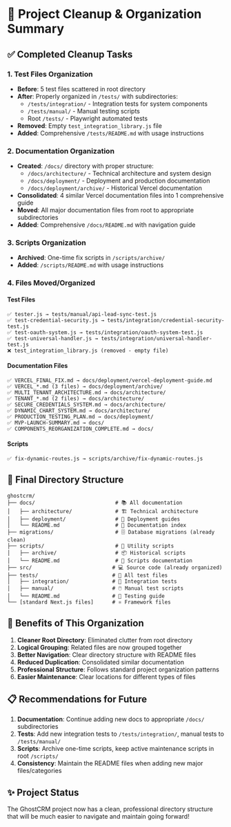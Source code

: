 # 🧹 Project Cleanup & Organization Summary

## ✅ Completed Cleanup Tasks

### 1. **Test Files Organization**
- **Before**: 5 test files scattered in root directory
- **After**: Properly organized in `/tests/` with subdirectories:
  - `/tests/integration/` - Integration tests for system components
  - `/tests/manual/` - Manual testing scripts  
  - Root `/tests/` - Playwright automated tests
- **Removed**: Empty `test_integration_library.js` file
- **Added**: Comprehensive `/tests/README.md` with usage instructions

### 2. **Documentation Organization**
- **Created**: `/docs/` directory with proper structure:
  - `/docs/architecture/` - Technical architecture and system design
  - `/docs/deployment/` - Deployment and production documentation
  - `/docs/deployment/archive/` - Historical Vercel documentation
- **Consolidated**: 4 similar Vercel documentation files into 1 comprehensive guide
- **Moved**: All major documentation files from root to appropriate subdirectories
- **Added**: Comprehensive `/docs/README.md` with navigation guide

### 3. **Scripts Organization**
- **Archived**: One-time fix scripts in `/scripts/archive/`
- **Added**: `/scripts/README.md` with usage instructions

### 4. **Files Moved/Organized**

#### Test Files
```
✅ tester.js → tests/manual/api-lead-sync-test.js
✅ test-credential-security.js → tests/integration/credential-security-test.js  
✅ test-oauth-system.js → tests/integration/oauth-system-test.js
✅ test-universal-handler.js → tests/integration/universal-handler-test.js
❌ test_integration_library.js (removed - empty file)
```

#### Documentation Files
```
✅ VERCEL_FINAL_FIX.md → docs/deployment/vercel-deployment-guide.md
✅ VERCEL_*.md (3 files) → docs/deployment/archive/
✅ MULTI_TENANT_ARCHITECTURE.md → docs/architecture/
✅ TENANT_*.md (2 files) → docs/architecture/
✅ SECURE_CREDENTIALS_SYSTEM.md → docs/architecture/
✅ DYNAMIC_CHART_SYSTEM.md → docs/architecture/
✅ PRODUCTION_TESTING_PLAN.md → docs/deployment/
✅ MVP-LAUNCH-SUMMARY.md → docs/
✅ COMPONENTS_REORGANIZATION_COMPLETE.md → docs/
```

#### Scripts
```
✅ fix-dynamic-routes.js → scripts/archive/fix-dynamic-routes.js
```

## 📂 Final Directory Structure

```
ghostcrm/
├── docs/                          # 📚 All documentation
│   ├── architecture/              # 🏗️ Technical architecture
│   ├── deployment/                # 🚀 Deployment guides
│   └── README.md                  # 📖 Documentation index
├── migrations/                    # 🗄️ Database migrations (already clean)
├── scripts/                       # 🔧 Utility scripts
│   ├── archive/                   # 📦 Historical scripts
│   └── README.md                  # 📖 Scripts documentation
├── src/                          # 💻 Source code (already organized)
├── tests/                        # 🧪 All test files
│   ├── integration/              # 🔌 Integration tests
│   ├── manual/                   # 🖱️ Manual test scripts
│   └── README.md                 # 📖 Testing guide
└── [standard Next.js files]      # ⚛️ Framework files
```

## 🎯 Benefits of This Organization

1. **Cleaner Root Directory**: Eliminated clutter from root directory
2. **Logical Grouping**: Related files are now grouped together
3. **Better Navigation**: Clear directory structure with README files
4. **Reduced Duplication**: Consolidated similar documentation
5. **Professional Structure**: Follows standard project organization patterns
6. **Easier Maintenance**: Clear locations for different types of files

## 📋 Recommendations for Future

1. **Documentation**: Continue adding new docs to appropriate `/docs/` subdirectories
2. **Tests**: Add new integration tests to `/tests/integration/`, manual tests to `/tests/manual/`
3. **Scripts**: Archive one-time scripts, keep active maintenance scripts in root `/scripts/`
4. **Consistency**: Maintain the README files when adding new major files/categories

## ✨ Project Status

The GhostCRM project now has a clean, professional directory structure that will be much easier to navigate and maintain going forward!